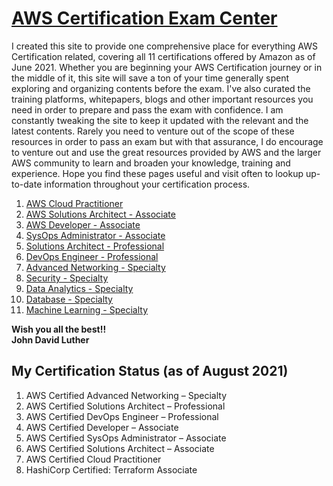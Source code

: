 # [AWS Certification Exam Center](https://aws.amazon.com/certification/)

I created this site to provide one comprehensive place for everything AWS Certification related, covering all 11 certifications offered by Amazon as of June 2021. Whether you are beginning your AWS Certification journey or in the middle of it, this site will save a ton of your time generally spent exploring and organizing contents before the exam. I've also curated the training platforms, whitepapers, blogs and other important resources you need in order to prepare and pass the exam with confidence. I am constantly tweaking the site to keep it updated with the relevant and the latest contents. Rarely you need to venture out of the scope of these resources in order to pass an exam but with that assurance, I do encourage to venture out and use the great resources provided by AWS and the larger AWS community to learn and broaden your knowledge, training and experience. Hope you find these pages useful and visit often to lookup up-to-date information throughout your certification process. 

1. [AWS Cloud Practitioner]
2. [AWS Solutions Architect - Associate]
3. [AWS Developer - Associate]
4. [SysOps Administrator - Associate]
5. [Solutions Architect - Professional]
6. [DevOps Engineer - Professional]
7. [Advanced Networking - Specialty]
8. [Security - Specialty]
9. [Data Analytics - Specialty]
10. [Database - Specialty]
11. [Machine Learning - Specialty]

**Wish you all the best!!**    
**John David Luther**
## My Certification Status (as of August 2021)
1. AWS Certified Advanced Networking – Specialty
2. AWS Certified Solutions Architect – Professional
3. AWS Certified DevOps Engineer – Professional
4. AWS Certified Developer – Associate
5. AWS Certified SysOps Administrator – Associate
6. AWS Certified Solutions Architect – Associate
7. AWS Certified Cloud Practitioner
8. HashiCorp Certified: Terraform Associate


<!-- CertHome-Ref V1 -->
[Certification Home]: ../README.md
[AWS Cloud Practitioner]: cloud-practitioner/
[AWS Solutions Architect - Associate]: sa-associate/
[AWS Developer - Associate]: dev-associate/
[SysOps Administrator - Associate]: sysops-admin-associate/
[Solutions Architect - Professional]: sa-professional/
[DevOps Engineer - Professional]: devops-engineer-professional/
[Advanced Networking - Specialty]: advanced-networking-specialty/
[Security - Specialty]: security-specialty/
[Data Analytics - Specialty]: data-analytics-specialty/
[Database - Specialty]: database-specialty/
[Machine Learning - Specialty]: machine-learning-specialty/
<!-- Ref V1 -->
